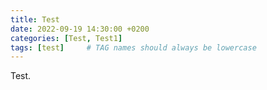 ```yaml
---
title: Test
date: 2022-09-19 14:30:00 +0200
categories: [Test, Test1]
tags: [test]     # TAG names should always be lowercase
---
```


Test.

